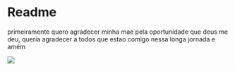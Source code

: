 # Readme
primeiramente quero agradecer minha mae pela oportunidade que deus me deu, queria agradecer a todos que estao comigo nessa longa jornada e amém




![](https://m.media-amazon.com/images/I/71uNSPjw1bL.__AC_SX300_SY300_QL70_ML2_.jpg)
